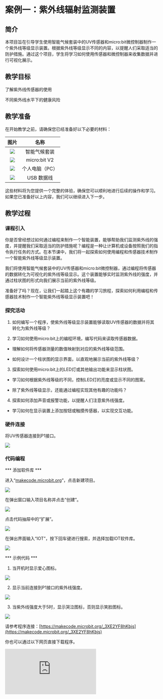 ﻿---
sidebar_position: 1
sidebar_label: 案例一：紫外线辐射监测装置
---

# 案例一：紫外线辐射监测装置

## 简介

本项目旨在引导学生使用智能气候套装中的UV传感器和micro:bit微控制器制作一个紫外线等级显示装置。根据紫外线等级显示不同的内容，以提醒人们采取适当的防护措施。通过这个项目，学生将学习如何使用传感器和微控制器来收集数据并进行可视化展示。



## 教学目标

了解紫外线传感器的使用

不同紫外线水平下的健康风险

## 教学准备

在开始教学之前，请确保您已经准备好以下必要的材料：

| 图片 | 名称 |
| :-: | :-: |
| ![](https://wiki-media-ef.oss-cn-hongkong.aliyuncs.com/docs/microbit/interesting-case/microbit-smart-climate-kit/cases-libraries/images/microbit-smart-climate-kit-case-01-02.png) | 智能气候套装 |
| ![](https://wiki-media-ef.oss-cn-hongkong.aliyuncs.com/docs/microbit/interesting-case/microbit-smart-climate-kit/cases-libraries/images/microbit-smart-climate-kit-case-01-03.png) | micro:bit V2 |
| ![](https://wiki-media-ef.oss-cn-hongkong.aliyuncs.com/docs/microbit/interesting-case/microbit-smart-climate-kit/cases-libraries/images/microbit-smart-climate-kit-case-01-04.png) | 个人电脑（PC） |
| ![](https://wiki-media-ef.oss-cn-hongkong.aliyuncs.com/docs/microbit/interesting-case/microbit-smart-climate-kit/cases-libraries/images/microbit-smart-climate-kit-case-01-05.png) | USB 数据线 |

这些材料将为您提供一个完整的体验，确保您可以顺利地进行后续的操作和学习。如果您已准备好以上内容，我们可以继续进入下一步。

## 教学过程

### 课程引入

你是否曾经想过如何通过编程来制作一个智能装置，能够帮助我们监测紫外线的强度，并提醒我们采取适当的防护措施呢？编程是一种让计算机或设备按照我们的指令执行任务的方式。在本节课中，我们将一起探索如何使用编程和传感器技术制作一个智能紫外线等级显示装置。

我们将使用智能气候套装中的UV传感器和micro:bit微控制器，通过编程将传感器的数据转化为可视化的紫外线等级显示。这个装置能够实时监测紫外线的强度，并通过柱状图的形式向我们展示当前的紫外线等级。

准备好了吗？现在，让我们一起踏上这个有趣的学习旅程，探索如何利用编程和传感器技术制作一个智能紫外线等级显示装置吧！

### 探究活动

1. 如何编写一个程序，使紫外线等级显示装置能够读取UV传感器的数据并将其转化为紫外线等级？

2. 学习如何使用micro:bit上的编程环境，编写代码来读取传感器数据。

- 理解如何将传感器测量的数值映射到对应的紫外线等级范围。

- 如何设计一个柱状图的显示界面，以直观地展示当前的紫外线等级？

3. 探索如何使用micro:bit上的LED灯或其他输出功能来显示柱状图。

- 学习如何根据紫外线等级的不同，控制LED灯的亮度或显示不同的图案。

- 除了紫外线等级显示，还能通过编程实现其他有趣的功能吗？

4. 探索如何添加声音或报警功能，以提醒人们注意紫外线强度。

- 学习如何在显示装置上添加按钮或触摸传感器，以实现交互功能。

### 硬件连接

将UV传感器连接到P1接口。

![](https://wiki-media-ef.oss-cn-hongkong.aliyuncs.com/docs/microbit/interesting-case/microbit-smart-climate-kit/cases-libraries/images/microbit-smart-climate-kit-case-01-06.png)

### 代码编程

*** 添加软件库 ***

进入“[makecode.microbit.org](https://makecode.microbit.org/)”，点击新建项目。

![](https://wiki-media-ef.oss-cn-hongkong.aliyuncs.com/docs/microbit/interesting-case/microbit-smart-climate-kit/cases-libraries/images/smart-weather-station-kit-add-extension-01.png)

在弹出窗口输入项目名称并点击“创建”。

![](https://wiki-media-ef.oss-cn-hongkong.aliyuncs.com/docs/microbit/interesting-case/microbit-smart-climate-kit/cases-libraries/images/smart-weather-station-kit-add-extension-02.png)

点击代码抽屉中的“扩展”。

![](https://wiki-media-ef.oss-cn-hongkong.aliyuncs.com/docs/microbit/interesting-case/microbit-smart-climate-kit/cases-libraries/images/smart-weather-station-kit-add-extension-03.png)

在弹出界面输入“IOT”，按下回车键进行搜索，并选择加载IOT软件库。

![](https://wiki-media-ef.oss-cn-hongkong.aliyuncs.com/docs/microbit/interesting-case/microbit-smart-climate-kit/cases-libraries/images/smart-weather-station-kit-add-extension-04.png)

*** 示例代码 ***

1. 当开机时显示爱心图标。

![](https://wiki-media-ef.oss-cn-hongkong.aliyuncs.com/docs/microbit/interesting-case/microbit-smart-climate-kit/cases-libraries/images/microbit-smart-climate-kit-case-01-07.png)

2. 显示当前连接到P1接口的紫外线强度。

![](https://wiki-media-ef.oss-cn-hongkong.aliyuncs.com/docs/microbit/interesting-case/microbit-smart-climate-kit/cases-libraries/images/microbit-smart-climate-kit-case-01-08.png)

3. 当紫外线强度大于5时，显示哭泣图标，否则显示笑脸图标。

![](https://wiki-media-ef.oss-cn-hongkong.aliyuncs.com/docs/microbit/interesting-case/microbit-smart-climate-kit/cases-libraries/images/microbit-smart-climate-kit-case-01-09.png)

请参考程序连接：[https://makecode.microbit.org/_3XE2YF8hKbjs](https://makecode.microbit.org/_3XE2YF8hKbjs)

你也可以通过以下网页直接下载程序。

<div
    style={{
        position: 'relative',
        paddingBottom: '60%',
        overflow: 'hidden',
    }}
>
    <iframe
        src="https://makecode.microbit.org/_3XE2YF8hKbjs"
        frameborder="0"
        sandbox="allow-popups allow-forms allow-scripts allow-same-origin"
        style={{
            position: 'absolute',
            width: '100%',
            height: '100%',
        }}
    />
</div>

*** 下载程序 ***

使用USB线连接PC和micro:bit V2。

![](https://wiki-media-ef.oss-cn-hongkong.aliyuncs.com/docs/microbit/interesting-case/microbit-smart-climate-kit/cases-libraries/images/connect-microbit.gif)

连接成功后，电脑上会识别出一个名为`MICROBIT`的盘符。

![](https://wiki-media-ef.oss-cn-hongkong.aliyuncs.com/docs/microbit/interesting-case/microbit-smart-climate-kit/cases-libraries/images/microbit-drive.png)

点击左下角的![](https://wiki-media-ef.oss-cn-hongkong.aliyuncs.com/docs/microbit/interesting-case/microbit-smart-climate-kit/cases-libraries/images/download-01.png)，选择`Connect Device`。

![](https://wiki-media-ef.oss-cn-hongkong.aliyuncs.com/docs/microbit/interesting-case/microbit-smart-climate-kit/cases-libraries/images/download-02.png)

点击![](https://wiki-media-ef.oss-cn-hongkong.aliyuncs.com/docs/microbit/interesting-case/microbit-smart-climate-kit/cases-libraries/images/download-03.png)。

![](https://wiki-media-ef.oss-cn-hongkong.aliyuncs.com/docs/microbit/interesting-case/microbit-smart-climate-kit/cases-libraries/images/download-04.png)

点击![](https://wiki-media-ef.oss-cn-hongkong.aliyuncs.com/docs/microbit/interesting-case/microbit-smart-climate-kit/cases-libraries/images/download-05.png)。

![](https://wiki-media-ef.oss-cn-hongkong.aliyuncs.com/docs/microbit/interesting-case/microbit-smart-climate-kit/cases-libraries/images/download-06.png)


在弹出窗口选择`BBC micro:bit CMSIS-DAP`，然后选择连接，至此，我们的micro:bit就已经连接成功。

![](https://wiki-media-ef.oss-cn-hongkong.aliyuncs.com/docs/microbit/interesting-case/microbit-smart-climate-kit/cases-libraries/images/download-07.png)

点击下载程序。

![](https://wiki-media-ef.oss-cn-hongkong.aliyuncs.com/docs/microbit/interesting-case/microbit-smart-climate-kit/cases-libraries/images/download-08.png)

### 团队合作与展示

学生分成小组，共同完成案例的制作和程序编写。

鼓励学生之间相互合作、交流和分享经验。

每个小组有机会向其他小组展示他们制作的案例，并演示。

*** 预期效果：连接电源后，micro:bit的LED矩阵先显示爱心，然后根据当前紫外线强度等级显示笑脸或者哭脸图标。 ***

![](https://wiki-media-ef.oss-cn-hongkong.aliyuncs.com/docs/microbit/interesting-case/microbit-smart-climate-kit/cases-libraries/images/microbit-smart-climate-kit-01.gif)

### 总结与反思

回顾课程内容，提醒学生掌握了哪些知识和技能。

引导学生讨论他们在制作过程中遇到的问题和困难，以及如何解决这些问题。

引导学生思考不同紫外线水平下的健康风险，并探讨防晒措施的重要性。

## 扩展知识

不同紫外线（UV）水平下存在不同的健康风险，因此采取防晒措施非常重要。以下是不同紫外线水平下的健康风险和防晒措施的重要性：

低紫外线水平（UV指数1-2）：

健康风险：低紫外线水平下的健康风险相对较低，但仍存在日常紫外线暴露的风险。

防晒措施：尽管低，但仍建议进行基本的防晒措施。使用防晒霜、戴帽子、佩戴太阳镜和遮阳衣以保护皮肤和眼睛。

中等紫外线水平（UV指数3-5）：

健康风险：中等紫外线水平下，皮肤和眼睛受到更高程度的紫外线损伤的风险增加。

防晒措施：采取更全面的防晒措施非常重要。使用广谱防晒霜，含有SPF（防晒因子）和UVA/UVB保护，涂抹在暴露的皮肤上。戴宽边帽子、太阳镜和遮阳衣以提供额外的保护。

高紫外线水平（UV指数6-7）：

健康风险：高紫外线水平下，暴露在太阳下的时间较长可能导致皮肤晒伤、日光性皮炎、日光性皮肤衰老等。

防晒措施：采取强化的防晒措施至关重要。选择高SPF值的广谱防晒霜，定期涂抹，特别是在户外活动时。选择遮阳性能好的衣物，避免暴露在强烈阳光下。

非常高紫外线水平（UV指数8或更高）：

健康风险：非常高紫外线水平下，暴露在太阳下的时间较短即可导致严重的皮肤晒伤、日光性角膜炎、皮肤癌等。

防晒措施：采取严格的防晒措施以最大程度地保护皮肤和眼睛。尽量避免在强烈阳光下暴露，寻找阴凉处。使用高SPF值的广谱防晒霜，戴宽边帽子、太阳镜和遮阳衣。

无论紫外线水平如何，防晒措施对于预防皮肤损伤、晒伤和皮肤癌等都至关重要。养成定期使用防晒霜、遮阳衣和其他防晒措施的习惯，以保护自己免受紫外线的伤害。
